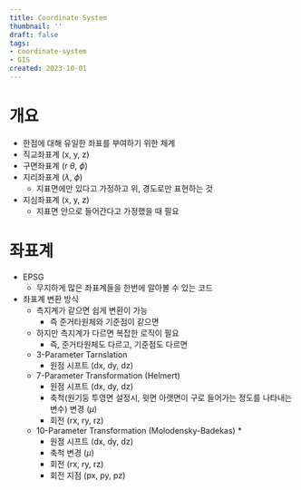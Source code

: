 ```yaml
---
title: Coordinate System
thumbnail: ''
draft: false
tags:
- coordinate-system
- GIS
created: 2023-10-01
---
```


# 개요

* 한점에 대해 유일한 좌표를 부여하기 위한 체계
* 직교좌표계 (x, y, z)
* 구면좌표계 (r $\theta$, $\phi$)
* 지리좌표계 ($\lambda$, $\phi$)
  * 지표면에만 있다고 가정하고 위, 경도로만 표현하는 것
* 지심좌표계 (x, y, z)
  * 지표면 안으로 들어간다고 가정했을 때 필요

# 좌표계

* EPSG
  * 무지하게 많은 좌표계들을 한번에 알아볼 수 있는 코드
* 좌표계 변환 방식
  * 측지계가 같으면 쉽게 변환이 가능
    * 즉 준거타원체와 기준점이 같으면
  * 하지만 측지계가 다르면 복잡한 로직이 필요
    * 즉, 준거타원체도 다르고, 기준점도 다르면
  * 3-Parameter Tarnslation
    * 원점 시프트 (dx, dy, dz)
  * 7-Parameter Transformation (Helmert)
    * 원점 시프트 (dx, dy, dz)
    * 축척(원기둥 투영면 설정시, 윗면 아랫면이 구로 들어가는 정도를 나타내는 변수) 변경 ($\mu$)
    * 회전 (rx, ry, rz)
  * 10-Parameter Transformation (Molodensky-Badekas)
    * 
      * 원점 시프트 (dx, dy, dz)
    * 축척 변경 ($\mu$)
    * 회전 (rx, ry, rz)
    * 회전 지점 (px, py, pz)
